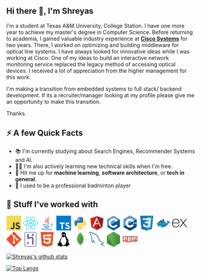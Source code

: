 ## Hi there 👋, I'm Shreyas

I'm a student at Texas A&M University, College Station. I have one more year to achieve my master's degree in Computer Science. Before returning to academia, I gained valuable industry experience at **[Cisco Systems](https://www.cisco.com/)** for two years. There, I worked on optimizing and building middleware for optical line systems. I have always looked for innovative ideas while I was working at Cisco. One of my ideas to build an interactive network monitoring service replaced the legacy method of accessing optical devices. I received a lot of appreciation from the higher management for this work. 

I'm making a transition from embedded systems to full stack/ backend development. If its a recruiter/manager looking at my profile please give me an opportunity to make this transition. 

Thanks. 

## ⚡️ A few Quick Facts
- 📚 I'm currently studying about Search Engines, Recommender Systems and AI.
- 🧑‍💻 I'm also actively learning new technical skills when I'm free.
- 🎯 Hit me up for **machine learning**, **software architecture**, or **tech in general**.
- 🏸 I used to be a professional badminton player 


## 🚀 Stuff I've worked with 

<p align="left">
<img src="https://raw.githubusercontent.com/devicons/devicon/master/icons/javascript/javascript-original.svg" alt="JavaScript" width="40" height="40" />
<img src="https://raw.githubusercontent.com/devicons/devicon/master/icons/react/react-original.svg" alt="React" width="40" height="40" />
<img src="https://raw.githubusercontent.com/devicons/devicon/master/icons/java/java-original.svg" alt="Java" width="40" height="40" />
<img src="https://raw.githubusercontent.com/devicons/devicon/master/icons/typescript/typescript-original.svg" alt="TypeScript" width="40" height="40" />
<img src="https://raw.githubusercontent.com/devicons/devicon/master/icons/python/python-original.svg" alt="Python" width="40" height="40" />
<img src="https://raw.githubusercontent.com/devicons/devicon/master/icons/angularjs/angularjs-original.svg" alt="Angular" width="40" height="40" />
<img src="https://raw.githubusercontent.com/devicons/devicon/master/icons/c/c-original.svg" alt="C" width="40" height="40" />
<img src="https://raw.githubusercontent.com/devicons/devicon/master/icons/cplusplus/cplusplus-original.svg" alt="C++" width="40" height="40" />
<img src="https://raw.githubusercontent.com/devicons/devicon/master/icons/css3/css3-original.svg" alt="CSS" width="40" height="40" />
<img src="https://raw.githubusercontent.com/devicons/devicon/master/icons/docker/docker-original.svg" alt="Docker" width="40" height="40" />
<img src="https://raw.githubusercontent.com/devicons/devicon/master/icons/express/express-original.svg" alt="Express" width="40" height="40" />
<img src="https://raw.githubusercontent.com/devicons/devicon/master/icons/git/git-original.svg" alt="Git" width="40" height="40" />
<img src="https://raw.githubusercontent.com/devicons/devicon/master/icons/heroku/heroku-original.svg" alt="Heroku" width="40" height="40" />
<img src="https://raw.githubusercontent.com/devicons/devicon/master/icons/html5/html5-original.svg" alt="HTML5" width="40" height="40" />
<img src="https://raw.githubusercontent.com/devicons/devicon/master/icons/linux/linux-plain.svg" alt="Linux" width="40" height="40" />
<img src="https://raw.githubusercontent.com/devicons/devicon/master/icons/mongodb/mongodb-original.svg" alt="MongoDB" width="40" height="40" />
<img src="https://raw.githubusercontent.com/devicons/devicon/master/icons/mysql/mysql-original.svg" alt="MySQL" width="40" height="40" />
<img src="https://raw.githubusercontent.com/devicons/devicon/master/icons/nodejs/nodejs-original.svg" alt="NodeJS" width="40" height="40" />
<img src="https://raw.githubusercontent.com/devicons/devicon/master/icons/npm/npm-original-wordmark.svg" alt="NPM" width="40" height="40" />
</p>


[![Shreyas's github stats](https://github-readme-stats.vercel.app/api?username=shreyasskasetty&count_private=true&show_icons=true&theme=vue)](https://github.com/shreyasskasetty)

[![Top Langs](https://github-readme-stats.vercel.app/api/top-langs/?username=shreyasskasetty&layout=compact&langs_count=8&theme=vue)](https://github.com/shreyasskasetty)
